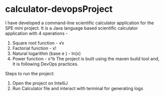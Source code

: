 # calculator-devopsProject
I have developed a command-line scientific calculator application for the SPE mini project. It is a Java language based scientific calculator application with 4 operations -

1. Square root function - √x
2. Factorial function - x!
3. Natural logarithm (base е ) - ln(x)
4. Power function - x^b
The project is built using the maven build tool and, It is following DevOps practices.


Steps to run the project:
1. Open the project on IntelliJ 
2. Run Calculator file and interact with terminal for generating logs
